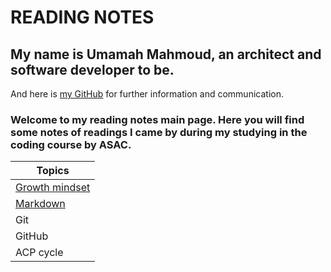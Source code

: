 # READING NOTES

## My name is Umamah Mahmoud, an architect and software developer to be.

And here is [my GitHub](https://github.com/umamah1mahmoud) for further information and communication.

### Welcome to my reading notes main page. Here you will find some notes of readings I came by during my studying in the coding course by ASAC.



| Topics         |
| -------------- |
| [Growth mindset](https://umamah1mahmoud.github.io/reading-notes/) |
| [Markdown](https://umamah1mahmoud.github.io/reading-notes/Mark-down)       |
| Git            |
| GitHub         |
| ACP cycle      |
